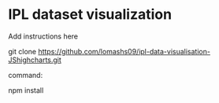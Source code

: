 # IPL dataset visualization

Add instructions here

git clone https://github.com/lomashs09/ipl-data-visualisation-JShighcharts.git

command:

npm install
